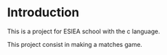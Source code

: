 # Introduction

This is a project for ESIEA school with the c language.

This project consist in making a matches game. 
